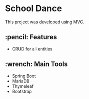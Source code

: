 <h1> School Dance </h1>

This project was developed using MVC.

 <h2> :pencil: Features </h2>
<ul>
  <li>CRUD for all entities</li> 
</ul>

 <h2> :wrench: Main Tools </h2>
<ul>
  <li>Spring Boot</li>
  <li>MariaDB</li>
  <li>Thymeleaf</li>
  <li>Bootstrap</li>  
</ul>
